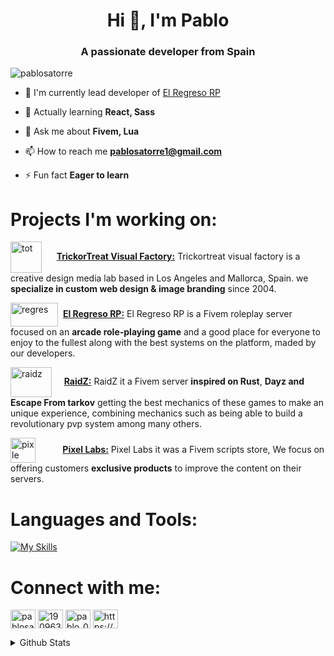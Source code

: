 <h1 align="center">Hi 👋, I'm Pablo</h1>
<h3 align="center">A passionate developer from Spain</h3>

<p align="left"> <img src="https://komarev.com/ghpvc/?username=pablosatorre&label=Profile%20views&color=0e75b6&style=flat" alt="pablosatorre" /> </p>

- 🔭 I'm currently lead developer of [El Regreso RP](https://elregresorp.es/)

- 🌱 Actually learning **React, Sass**

- 💬 Ask me about **Fivem, Lua**

- 📫 How to reach me **pablosatorre1@gmail.com**

- ⚡ Fun fact **Eager to learn**


# Projects I'm working on:
<p align="left">
  
<img align="center" src="https://trickortreatvisualfactory.com/pablo/api/proyects/roundedtot.png" alt="tot" height="50" width="50" /> &nbsp;&nbsp;&nbsp;&nbsp; [**TrickorTreat Visual Factory:**](https://trickortreatvisualfactory.com/) Trickortreat visual factory is a creative design media lab based in Los Angeles and Mallorca, Spain.
we **specialize in custom web design & image branding** since 2004.
  
<img align="center" src="https://trickortreatvisualfactory.com/pablo/api/proyects/regreso.png" alt="regres" height="38" width="76" /> &nbsp;[**El Regreso RP:**](https://elregresorp.es/) El Regreso RP is a Fivem roleplay server focused on an **arcade role-playing game** and a good place for everyone to enjoy to the
 fullest along with the best systems on the platform, maded by our developers.
  
<img align="center" src="https://trickortreatvisualfactory.com/pablo/api/proyects/raidz.png" alt="raidz" height="48" width="66" />&nbsp;&nbsp;&nbsp;&nbsp; [**RaidZ:**](https://discord.gg/el-regreso-rp-885281012555341844) RaidZ it a Fivem server **inspired on Rust**, **Dayz and Escape From tarkov** getting the best mechanics of these
games to make an unique experience, combining mechanics such as being able to build a revolutionary pvp system among many others.
  
<img align="center" src="https://trickortreatvisualfactory.com/pablo/api/proyects/pixel.png" alt="pixle" height="40" width="40" />&nbsp;&nbsp;&nbsp;&nbsp;&nbsp;&nbsp;&nbsp;&nbsp;&nbsp;&nbsp; [**Pixel Labs:**](https://pixel-labs.tebex.io/) Pixel Labs it was a Fivem scripts store, We focus on offering customers **exclusive products** to improve the content on their servers.

</p>

# Languages and Tools:
[![My Skills](https://skillicons.dev/icons?i=html,css,php,js,ts,react,nuxt,sass,lua,figma,xd,pr&perline=9)](https://skillicons.dev)

# Connect with me:
<p align="left">
<a href="https://twitter.com/pablosatorre1" target="blank"><img align="center" src="https://raw.githubusercontent.com/rahuldkjain/github-profile-readme-generator/master/src/images/icons/Social/twitter.svg" alt="pablosatorre1" height="30" width="40" /></a>
<a href="https://es.stackoverflow.com/users/285151/pablosatorre" target="blank"><img align="center" src="https://raw.githubusercontent.com/rahuldkjain/github-profile-readme-generator/master/src/images/icons/Social/stack-overflow.svg" alt="19096364" height="30" width="40" /></a>
<a href="https://instagram.com/pablo_03_cg" target="blank"><img align="center" src="https://raw.githubusercontent.com/rahuldkjain/github-profile-readme-generator/master/src/images/icons/Social/instagram.svg" alt="pablo_03_cg" height="30" width="40" /></a>
<a href="https://discord.gg/https://discord.gg/elregresorp" target="blank"><img align="center" src="https://raw.githubusercontent.com/rahuldkjain/github-profile-readme-generator/master/src/images/icons/Social/discord.svg" alt="https://discord.gg/elregresorp" height="30" width="40" /></a>
</p>

<details>
<summary>Github Stats</summary>
<a href="#">![Github stats](https://github-readme-stats.vercel.app/api?username=pablosatorre&theme=blueberry&count_private=true&hide_border=true&line_height=20)</a>
  <a href="#">![Top Langs](https://github-readme-stats.vercel.app/api/top-langs/?username=pablosatorre&layout=compact&theme=blueberry&count_private=true&hide_border=true)</a>
</details>
